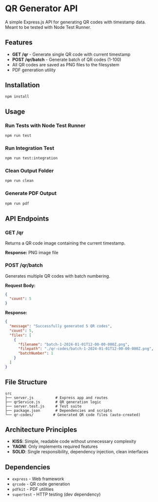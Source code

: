 # QR Generator API

A simple Express.js API for generating QR codes with timestamp data.
Meant to be tested with Node Test Runner.

## Features

- **GET /qr** - Generate single QR code with current timestamp
- **POST /qr/batch** - Generate batch of QR codes (1-100)
- All QR codes are saved as PNG files to the filesystem
- PDF generation utility

## Installation

```bash
npm install
```

## Usage

### Run Tests with Node Test Runner
```bash
npm run test
```

### Run Integration Test
```bash
npm run test:integration
```

### Clean Output Folder
```bash
npm run clean
```

### Generate PDF Output
```bash
npm run pdf
```

## API Endpoints

### GET /qr
Returns a QR code image containing the current timestamp.

**Response:** PNG image file

### POST /qr/batch
Generates multiple QR codes with batch numbering.

**Request Body:**
```json
{
  "count": 5
}
```

**Response:**
```json
{
  "message": "Successfully generated 5 QR codes",
  "count": 5,
  "files": [
    {
      "filename": "batch-1-2024-01-01T12-00-00-000Z.png",
      "filepath": "./qr-codes/batch-1-2024-01-01T12-00-00-000Z.png",
      "batchNumber": 1
    }
  ]
}
```


## File Structure

```
src
├── server.js          # Express app and routes
├── qrService.js       # QR generation logic
├── server.test.js     # Test suite
├── package.json       # Dependencies and scripts
└── qr-codes/         # Generated QR code files (auto-created)
```

## Architecture Principles

- **KISS**: Simple, readable code without unnecessary complexity
- **YAGNI**: Only implements required features
- **SOLID**: Single responsibility, dependency injection, clean interfaces

## Dependencies

- `express` - Web framework
- `qrcode` - QR code generation
- `pdfkit` - PDF utilities
- `supertest` - HTTP testing (dev dependency)